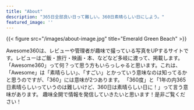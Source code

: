 ```yaml
---
title: "About"
description: "365日全部良い日って難しい。360日素晴らしい日にしよう。"
featured_image: ''
---
```

{{< figure src="/images/about-image.jpg" title="Emerald Green Beach" >}}

Awesome360は、レビューや管理者が趣味で撮っている写真をUPするサイトです。レビューはご飯・旅行・映画・本、などなど多岐に渡って、掲載します。
「Awesome360」って何？って思う方もいらっしゃると思います。これは、「Awesome」は「素晴らしい」、「すごい」とかっていう意味なのは知ってるかと思うのですが、「360」には意味が2つあります。
「360度」と「1年の内365日素晴らしいっていうのは難しいけど、360日は素晴らしい日に！」って言う意味があります。
趣味全開で情報を発信していきたいと思います！是非ご覧ください！